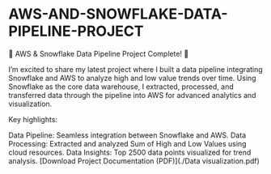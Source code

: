# AWS-AND-SNOWFLAKE-DATA-PIPELINE-PROJECT

🚀 AWS & Snowflake Data Pipeline Project Complete! 🚀

I’m excited to share my latest project where I built a data pipeline integrating Snowflake and AWS to analyze high and low value trends over time. Using Snowflake as the core data warehouse, I extracted, processed, and transferred data through the pipeline into AWS for advanced analytics and visualization.

Key highlights:

Data Pipeline: Seamless integration between Snowflake and AWS.
Data Processing: Extracted and analyzed Sum of High and Low Values using cloud resources.
Data Insights: Top 2500 data points visualized for trend analysis.
[Download Project Documentation (PDF)](./Data visualization.pdf)
